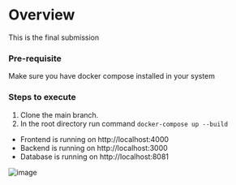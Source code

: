 # Overview

This is the final submission

### Pre-requisite

Make sure you have docker compose installed in your system

### Steps to execute

1. Clone the main branch.
2. In the root directory run command ```docker-compose up --build```

- Frontend is running on http://localhost:4000
- Backend is running on http://localhost:3000
- Database is running on http://localhost:8081

![image](https://user-images.githubusercontent.com/68949544/229843002-472729ce-06ae-45cd-b6a0-d018010986dd.png)
